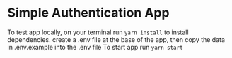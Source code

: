 # Simple Authentication App
To test app locally, on your terminal run `yarn install`
to install dependencies.
create a .env file at the base of the app, then copy the data in .env.example into the .env file
To start app run `yarn start`

